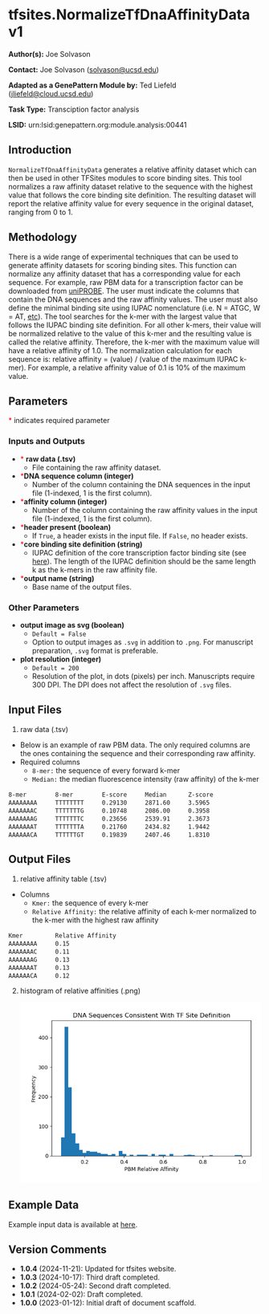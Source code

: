 # tfsites.NormalizeTfDnaAffinityData v1

**Author(s):** Joe Solvason

**Contact:** Joe Solvason (solvason@ucsd.edu)

**Adapted as a GenePattern Module by:** Ted Liefeld (jliefeld@cloud.ucsd.edu)

**Task Type:** Transciption factor analysis

**LSID:**  urn:lsid:genepattern.org:module.analysis:00441


## Introduction

`NormalizeTfDnaAffinityData` generates a relative affinity dataset which can then be used in other TFSites modules to score binding sites. This tool normalizes a raw affinity dataset relative to the sequence with the highest value that follows the core binding site definition. The resulting dataset will report the relative affinity value for every sequence in the original dataset, ranging from 0 to 1. 

## Methodology

There is a wide range of experimental techniques that can be used to generate affinity datasets for scoring binding sites. This function can normalize any affinity dataset that has a corresponding value for each sequence. For example, raw PBM data for a transcription factor can be downloaded from [uniPROBE](http://the_brain.bwh.harvard.edu/uniprobe/). The user must indicate the columns that contain the DNA sequences and the raw affinity values. The user must also define the minimal binding site using IUPAC nomenclature (i.e. N = ATGC, W = AT, [etc](https://genome.ucsc.edu/goldenPath/help/iupac.html)). The tool searches for the k-mer with the largest value that follows the IUPAC binding site definition. For all other k-mers, their value will be normalized relative to the value of this k-mer and the resulting value is called the relative affinity. Therefore, the k-mer with the maximum value will have a relative affinity of 1.0. The normalization calculation for each sequence is: relative affinity = (value) / (value of the maximum IUPAC k-mer). For example, a relative affinity value of 0.1 is 10% of the maximum value.

## Parameters

<span style="color: red;">*</span> indicates required parameter

### Inputs and Outputs

- <span style="color: red;">*</span> **raw data (.tsv)** 
    - File containing the raw affinity dataset. 
- <span style="color: red;">*</span>**DNA sequence column (integer)**
    - Number of the column containing the DNA sequences in the input file (1-indexed, 1 is the first column).
- <span style="color: red;">*</span>**affinity column (integer)**
    - Number of the column containing the raw affinity values in the input file (1-indexed, 1 is the first column).
- <span style="color: red;">*</span>**header present (boolean)**
    - If `True`, a header exists in the input file. If `False`, no header exists.
- <span style="color: red;">*</span>**core binding site definition (string)**
    - IUPAC definition of the core transcription factor binding site (see [here](https://www.bioinformatics.org/sms/iupac.html)). The length of the IUPAC definition should be the same length k as the k-mers in the raw affinity file.
- <span style="color: red;">*</span>**output name (string)**
    - Base name of the output files.
 
### Other Parameters

- **output image as svg (boolean)**
    - `Default = False`
    - Option to output images as `.svg` in addition to `.png`. For manuscript preparation, `.svg` format is preferable.
- **plot resolution (integer)**
    - `Default = 200`
    - Resolution of the plot, in dots (pixels) per inch. Manuscripts require 300 DPI. The DPI does not affect the resolution of `.svg` files.

## Input Files

1.  raw data (.tsv)
- Below is an example of raw PBM data. The only required columns are the ones containing the sequence and their corresponding raw affinity.
- Required columns
  - `8-mer:` the sequence of every forward k-mer
  - `Median:` the median fluorescence intensity (raw affinity) of the k-mer

```
8-mer        8-mer        E-score     Median      Z-score
AAAAAAAA     TTTTTTTT     0.29130     2871.60     3.5965
AAAAAAAC     TTTTTTTG     0.10748     2086.00     0.3958
AAAAAAAG     TTTTTTTC     0.23656     2539.91     2.3673
AAAAAAAT     TTTTTTTA     0.21760     2434.82     1.9442
AAAAAACA     TTTTTTGT     0.19839     2407.46     1.8310
```
       
## Output Files

1. relative affinity table (.tsv)
- Columns
  - `Kmer:` the sequence of every k-mer
  - `Relative Affinity:` the relative affinity of each k-mer normalized to the k-mer with the highest raw affinity 

```
Kmer         Relative Affinity
AAAAAAAA     0.15
AAAAAAAC     0.11
AAAAAAAG     0.13
AAAAAAAT     0.13
AAAAAACA     0.12
```

2. histogram of relative affinities (.png) 

   <img src="./01-output_relative-aff-histogram_site=NNGGAWNN_max=ACTTCCGG.png"/>
    
  
## Example Data

Example input data is available at [here](https://github.com/genepattern/tfsites.DefineTfBindingSitesFromPBM/tree/develop/data).
    
    
## Version Comments

- **1.0.4** (2024-11-21): Updated for tfsites website.
- **1.0.3** (2024-10-17): Third draft completed.
- **1.0.2** (2024-05-24): Second draft completed.
- **1.0.1** (2024-02-02): Draft completed.
- **1.0.0** (2023-01-12): Initial draft of document scaffold.
